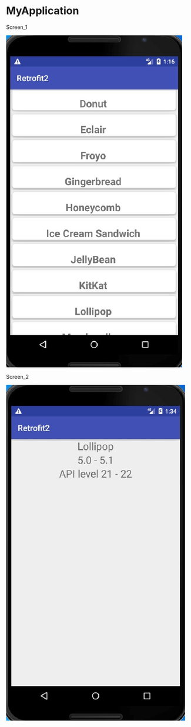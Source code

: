# MyApplication
Screen_1

![screen_1](https://github.com/blackcanary23/screens/blob/master/srcc1.jpg)    

Screen_2

![screen_2](https://github.com/blackcanary23/screens/blob/master/srcc2.jpg)
